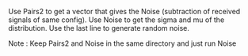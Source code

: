 Use Pairs2 to get a vector that gives the Noise (subtraction of received signals of same config).
Use Noise to get the sigma and mu of the distribution. Use the last line to generate random noise.

Note : Keep Pairs2 and Noise in the same directory and just run Noise

